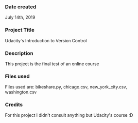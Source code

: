 ### Date created
July 14th, 2019

### Project Title
Udacity's Introduction to Version Control 

### Description
This project is the final test of an online course

### Files used
Files used are: bikeshare.py, chicago.csv, new_york_city.csv, washington.csv

### Credits
For this project I didn't consult anything but Udacity's course :D

